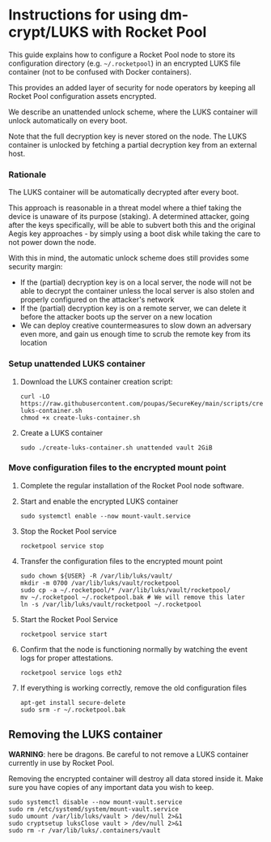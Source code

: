 # Instructions for using dm-crypt/LUKS with Rocket Pool

This guide explains how to configure a Rocket Pool node to store its configuration
directory (e.g. `~/.rocketpool`) in an encrypted LUKS file container (not to be confused with Docker containers).

This provides an added layer of security for node operators by keeping all Rocket
Pool configuration assets encrypted.

We describe an unattended unlock scheme, where the LUKS container will unlock
automatically on every boot.

Note that the full decryption key is never stored on the node.
The LUKS container is unlocked by fetching a partial decryption key from an external host.

### Rationale

The LUKS container will be automatically decrypted after every boot.

This approach is reasonable in a threat model where a thief taking the device is unaware of its purpose (staking).
A determined attacker, going after the keys specifically, will be able to subvert both this and the original Aegis key approaches - by simply using a boot disk while taking the care to not power down the node.

With this in mind, the automatic unlock scheme does still provides some security margin:

  * If the (partial) decryption key is on a local server, the node will not be able to decrypt the container unless the local server is also stolen and properly configured on the attacker's network
  * If the (partial) decryption key is on a remote server, we can delete it before the attacker boots up the server on a new location
  * We can deploy creative countermeasures to slow down an adversary even more, and gain us enough time to scrub the remote key from its location

### Setup unattended LUKS container

1. Download the LUKS container creation script:
    ```shell
    curl -LO https://raw.githubusercontent.com/poupas/SecureKey/main/scripts/create-luks-container.sh
    chmod +x create-luks-container.sh
    ```

1. Create a LUKS container
    ```shell
    sudo ./create-luks-container.sh unattended vault 2GiB
    ```

### Move configuration files to the encrypted mount point

1. Complete the regular installation of the Rocket Pool node software.

1. Start and enable the encrypted LUKS container
    ```shell
    sudo systemctl enable --now mount-vault.service
    ```

1. Stop the Rocket Pool service
    ```shell
    rocketpool service stop
    ```

1. Transfer the configuration files to the encrypted mount point
    ```shell
    sudo chown ${USER} -R /var/lib/luks/vault/
    mkdir -m 0700 /var/lib/luks/vault/rocketpool
    sudo cp -a ~/.rocketpool/* /var/lib/luks/vault/rocketpool/
    mv ~/.rocketpool ~/.rocketpool.bak # We will remove this later
    ln -s /var/lib/luks/vault/rocketpool ~/.rocketpool
    ``` 

1. Start the Rocket Pool Service
    ```shell
    rocketpool service start
    ```
 
 1. Confirm that the node is functioning normally by watching the event logs for proper attestations.
    ```shell
    rocketpool service logs eth2
    ````

1. If everything is working correctly, remove the old configuration files
    ```shell
    apt-get install secure-delete
    sudo srm -r ~/.rocketpool.bak
    ```
 
## Removing the LUKS container

**WARNING**: here be dragons. Be careful to not remove a LUKS container currently in use by Rocket Pool.

Removing the encrypted container will destroy all data stored inside it. Make sure you have copies of any important data you wish to keep.

```shell
sudo systemctl disable --now mount-vault.service
sudo rm /etc/systemd/system/mount-vault.service
sudo umount /var/lib/luks/vault > /dev/null 2>&1
sudo cryptsetup luksClose vault > /dev/null 2>&1
sudo rm -r /var/lib/luks/.containers/vault
```
